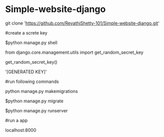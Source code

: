# Simple-website-django

git clone 'https://github.com/RevathiShetty-101/Simple-website-django.git'

#create a screte key 

$python manage.py shell

from django.core.management.utils import get_random_secret_key

get_random_secret_key()

'[GENERATED KEY]'

#run following commands

python manage.py makemigrations

$python manage.py migrate

$python manage.py runserver

#run a app

localhost:8000

